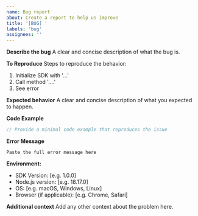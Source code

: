 ```yaml
---
name: Bug report
about: Create a report to help us improve
title: '[BUG] '
labels: 'bug'
assignees: ''
---
```


**Describe the bug**
A clear and concise description of what the bug is.

**To Reproduce**
Steps to reproduce the behavior:

1. Initialize SDK with '...'
2. Call method '....'
3. See error

**Expected behavior**
A clear and concise description of what you expected to happen.

**Code Example**

```typescript
// Provide a minimal code example that reproduces the issue
```

**Error Message**

```
Paste the full error message here
```

**Environment:**

- SDK Version: [e.g. 1.0.0]
- Node.js version: [e.g. 18.17.0]
- OS: [e.g. macOS, Windows, Linux]
- Browser (if applicable): [e.g. Chrome, Safari]

**Additional context**
Add any other context about the problem here.
